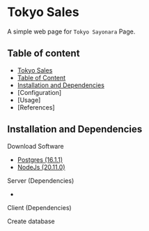 # Tokyo Sales

A simple web page for `Tokyo Sayonara` Page.

## Table of content

- [Tokyo Sales](#tokyo-sales)
- [Table of Content](#table-of-content)
- [Installation and Dependencies](#installation-and-dependencies)
- [Configuration]
- [Usage]
- [References]

## Installation and Dependencies

Download Software

- [Postgres (16.1.1)](https://sbp.enterprisedb.com/getfile.jsp?fileid=1258792)
- [NodeJs (20.11.0)](https://nodejs.org/dist/v20.11.0/node-v20.11.0-x64.msi)

Server (Dependencies)

-

Client (Dependencies)

Create database